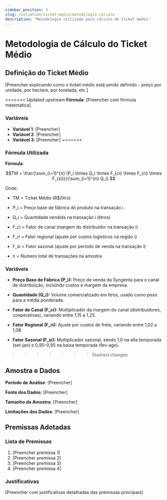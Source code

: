 ```yaml
---
sidebar_position: 3
slug: /valuation/ticket-medio/metodologia-calculo
description: "Metodologia utilizada para cálculo do ticket médio"
---
```


# Metodologia de Cálculo do Ticket Médio

## Definição do Ticket Médio

[Preencher explicando como o ticket médio está sendo definido - preço por unidade, por hectare, por tonelada, etc.]


<<<<<<< Updated upstream
**Fórmula**: [Preencher com fórmula matemática]

### Variáveis

- **Variável 1**: [Preencher]
- **Variável 2**: [Preencher]
- **Variável 3**: [Preencher]
=======
### Fórmula Utilizada

**Fórmula**:

```math
TM = \frac{\sum_{i=1}^{n} (P_i \times Q_i \times F_{ci} \times F_{ri} \times F_{si})}{\sum_{i=1}^{n} Q_i}

```

Onde:
- TM = Ticket Médio (R$/litro)

- P_i = Preço base de fábrica do produto na transação i

- Q_i = Quantidade vendida na transação i (litros)

- F_ci = Fator de canal (margem do distribuidor na transação i)

- F_ri = Fator regional (ajuste por custos logísticos na região i)

- F_si = Fator sazonal (ajuste por período de venda na transação i)

- n = Número total de transações na amostra

### Variáveis

- **Preço Base de Fábrica (P_i):** Preço de venda da Syngenta para o canal de distribuição, incluindo custos e margem da empresa.

- **Quantidade (Q_i):** Volume comercializado em litros, usado como peso para a média ponderada.

- **Fator de Canal (F_ci):** Multiplicador da margem do canal (distribuidores, cooperativas), variando entre 1,15 a 1,25.

- **Fator Regional (F_ri):** Ajuste por custos de frete, variando entre 1,02 a 1,08.

- **Fator Sazonal (F_si):** Multiplicador sazonal, sendo 1,0 na alta temporada (set-jan) e 0,90-0,95 na baixa temporada (fev-ago).
>>>>>>> Stashed changes

## Amostra e Dados

**Período de Análise**: [Preencher]

**Fonte dos Dados**: [Preencher]

**Tamanho da Amostra**: [Preencher]

**Limitações dos Dados**: [Preencher]

## Premissas Adotadas

### Lista de Premissas

1. [Preencher premissa 1]
2. [Preencher premissa 2]
3. [Preencher premissa 3]
4. [Preencher premissa 4]

### Justificativas

[Preencher com justificativas detalhadas das premissas principais]
